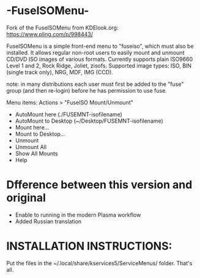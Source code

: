 # -FuseISOMenu-
Fork of the  FuseISOMenu from KDElook.org: https://www.pling.com/p/998443/

FuseISOMenu is a simple front-end menu to "fuseiso", which must also be
installed. It allows regular non-root users to easily mount and unmount CD/DVD
ISO images of various formats. Currently supports plain ISO9660 Level 1 and 2,
Rock Ridge, Joliet, zisofs. Supported image types: ISO, BIN (single track
only), NRG, MDF, IMG (CCD).

note: in many distributions each user must first be added to the "fuse" group
(and then re-login) before he has permission to use fuse.

Menu items: Actions > "FuseISO Mount/Unmount"
- AutoMount here (./FUSEMNT-isofilename)
- AutoMount to Desktop (~/Desktop/FUSEMNT-isofilename)
- Mount here...
- Mount to Desktop...
- Unmount
- Unmount All
- Show All Mounts
- Help

# Dfference between this version and original

 - Enable to running in the modern Plasma workflow
 - Added Russian translation

# INSTALLATION INSTRUCTIONS:

Put the files in the ~/.local/share/kservices5/ServiceMenus/ folder. That's all.
